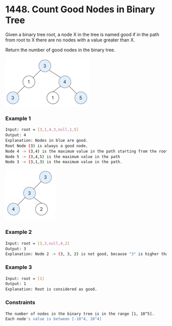 # 1448. Count Good Nodes in Binary Tree

Given a binary tree root, a node X in the tree is named good if in the path from root to X there are no nodes with a value greater than X.

Return the number of good nodes in the binary tree.

[![Tree1](test_sample_1.png)]()

### Example 1
```sh
Input: root = [3,1,4,3,null,1,5]
Output: 4
Explanation: Nodes in blue are good.
Root Node (3) is always a good node.
Node 4 -> (3,4) is the maximum value in the path starting from the root.
Node 5 -> (3,4,5) is the maximum value in the path
Node 3 -> (3,1,3) is the maximum value in the path.
```

[![Tree2](test_sample_2.png)]()
### Example 2
```sh
Input: root = [3,3,null,4,2]
Output: 3
Explanation: Node 2 -> (3, 3, 2) is not good, because "3" is higher than it.
```

### Example 3
```sh
Input: root = [1]
Output: 1
Explanation: Root is considered as good.
```

### Constraints
```sh
The number of nodes in the binary tree is in the range [1, 10^5].
Each node's value is between [-10^4, 10^4]
```
